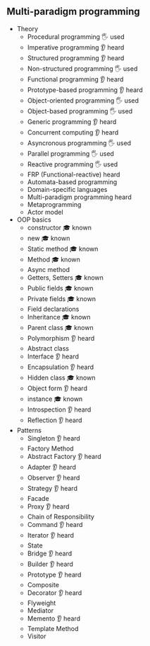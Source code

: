 ## Multi-paradigm programming

- Theory
  - Procedural programming 🖐️ used
  - Imperative programming 👂 heard
  - Structured programming 👂 heard
  - Non-structured programming 🖐️ used
  - Functional programming 👂 heard
  - Prototype-based programming  👂 heard
  - Object-oriented programming 🖐️ used
  - Object-based programming 🖐️ used
  - Generic programming 👂 heard
  - Concurrent computing 👂 heard
  - Asyncronous programming 🖐️ used
  - Parallel programming 🖐️ used
  - Reactive programming 🖐️ used
  - FRP (Functional-reactive)  heard
  - Automata-based programming
  - Domain-specific languages
  - Multi-paradigm programming  heard
  - Metaprogramming
  - Actor model
- OOP basics
  - constructor 🎓 known
  - new 🎓 known
  - Static method 🎓 known
  - Method 🎓 known
  - Async method
  - Getters, Setters 🎓 known
  - Public fields 🎓 known
  - Private fields 🎓 known
  - Field declarations
  - Inheritance 🎓 known
  - Parent class 🎓 known
  - Polymorphism 👂 heard
  - Abstract class
  - Interface 👂 heard
  - Encapsulation 👂 heard
  - Hidden class 🎓 known
  - Object form 👂 heard
  - instance 🎓 known
  - Introspection 👂 heard
  - Reflection 👂 heard
- Patterns
  - Singleton 👂 heard
  - Factory Method
  - Abstract Factory 👂 heard
  - Adapter  👂 heard
  - Observer 👂 heard
  - Strategy 👂 heard
  - Facade
  - Proxy 👂 heard
  - Chain of Responsibility
  - Command 👂 heard
  - Iterator 👂 heard
  - State
  - Bridge 👂 heard
  - Builder 👂 heard
  - Prototype 👂 heard
  - Composite
  - Decorator 👂 heard
  - Flyweight
  - Mediator
  - Memento 👂 heard
  - Template Method
  - Visitor

